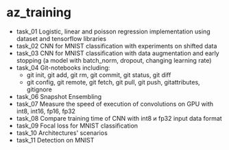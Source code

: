 # az_training

* task_01 Logistic, linear and poisson regression implementation using dataset and tensorflow libraries 
* task_02 CNN for MNIST classification with experiments on shifted data
* task_03 CNN for MNIST classification with data augmentation and early stopping (a model with batch_norm, dropout, changing learning rate)
* task_04 Git-notebooks including:
	* git init, git add, git rm, git commit, git status, git diff
	* git config, git remote, git fetch, git pull, git push, gitattributes, gitignore
* task_06 Snapshot Ensembling
* task_07 Measure the speed of execution of convolutions on GPU with int8, int16, fp16, fp32
* task_08 Compare training time of CNN with int8 и fp32 input data format
* task_09 Focal loss for MNIST classification
* task_10 Architectures' scenarios
* task_11 Detection on MNIST